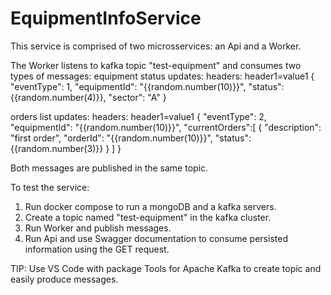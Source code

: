 # EquipmentInfoService

This service is comprised of two microsservices: an Api and a Worker.

The Worker listens to kafka topic "test-equipment" and consumes two types of messages:
equipment status updates:
headers: header1=value1
{
    "eventType": 1,
    "equipmentId": "{{random.number(10)}}",
    "status": {{random.number(4)}},
    "sector": "A"
}

orders list updates:
headers: header1=value1
{
    "eventType": 2,
    "equipmentId": "{{random.number(10)}}",
    "currentOrders":[
        {
            "description": "first order",
            "orderId": "{{random.number(10)}}",
            "status": {{random.number(3)}}
        }
    ]
}

Both messages are published in the same topic.

To test the service:
1. Run docker compose to run a mongoDB and a kafka servers.
2. Create a topic named "test-equipment" in the kafka cluster.
2. Run Worker and publish messages.
3. Run Api and use Swagger documentation to consume persisted information using the GET request.

TIP: Use VS Code with package Tools for Apache Kafka to create topic and easily produce messages.